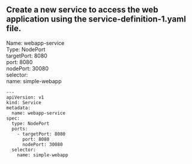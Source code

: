 ## Create a new service to access the web application using the service-definition-1.yaml file.
Name: webapp-service <br>
Type: NodePort <br>
targetPort: 8080 <br>
port: 8080 <br>
nodePort: 30080 <br>
selector: <br>
  name: simple-webapp <br>

```
---
apiVersion: v1
kind: Service
metadata:
  name: webapp-service
spec:
  type: NodePort
  ports:
    - targetPort: 8080
      port: 8080
      nodePort: 30080
  selector:
    name: simple-webapp
```